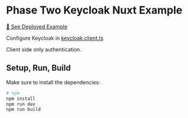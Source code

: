 # Phase Two Keycloak Nuxt Example

[🚀 See Deployed Example](https://phasetwo-nuxt-keycloakjs-example.vercel.app/)

Configure Keycloak in [keycloak.client.ts](./plugins/keycloak.client.ts)

Client side only authentication.

## Setup, Run, Build

Make sure to install the dependencies:

```bash
# npm
npm install
npm run dev
npm run build
```
